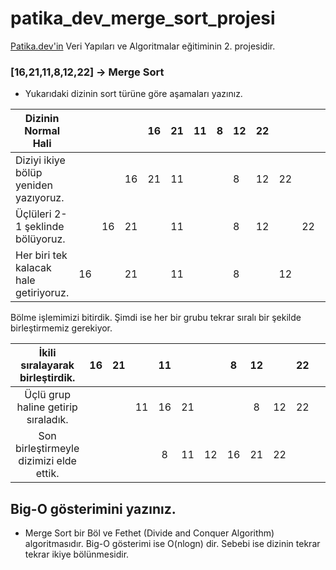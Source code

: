# patika_dev_merge_sort_projesi
[Patika.dev'in](https://www.patika.dev/) Veri Yapıları ve Algoritmalar eğitiminin 2. projesidir.

### [16,21,11,8,12,22] -> Merge Sort
- Yukarıdaki dizinin sort türüne göre aşamaları yazınız.

| Dizinin Normal Hali                    |    |    |    | 16 | 21 | 11 | 8 | 12 | 22 |    |    |    |
|----------------------------------------|----|----|----|----|----|----|---|----|----|----|----|----|
| Diziyi ikiye bölüp yeniden yazıyoruz.  |    |    | 16 | 21 | 11 |    |   | 8  | 12 | 22 |    |    |
| Üçlüleri 2-1 şeklinde bölüyoruz.       |    | 16 | 21 |    | 11 |    |   | 8  | 12 |    | 22 |    |
| Her biri tek kalacak hale getiriyoruz. | 16 |    | 21 |    | 11 |    |   | 8  |    | 12 |    | 22 |

Bölme işlemimizi bitirdik. Şimdi ise her bir grubu tekrar sıralı bir şekilde birleştirmemiz gerekiyor.

|     İkili sıralayarak birleştirdik.     | 16 | 21 |    | 11 |    |    |  8 | 12 |    | 22 |   |   |
|:---------------------------------------:|:--:|:--:|:--:|:--:|:--:|:--:|:--:|:--:|:--:|:--:|:-:|:-:|
|   Üçlü grup haline getirip sıraladık.   |    |    | 11 | 16 | 21 |    |    |  8 | 12 | 22 |   |   |
| Son birleştirmeyle dizimizi elde ettik. |    |    |    |  8 | 11 | 12 | 16 | 21 | 22 |    |   |   |


## Big-O gösterimini yazınız.
- Merge Sort bir Böl ve Fethet (Divide and Conquer Algorithm) algoritmasıdır. Big-O gösterimi ise O(nlogn) dir. Sebebi ise dizinin tekrar tekrar ikiye bölünmesidir.

